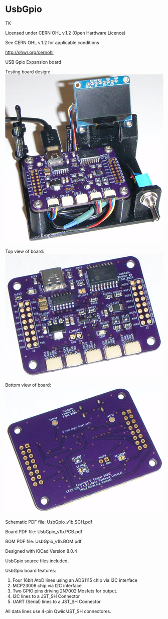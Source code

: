 # UsbGpio

TK

Licensed under CERN OHL v.1.2 (Open Hardware Licence)

See CERN OHL v.1.2 for applicable conditions

http://ohwr.org/cernohl

USB Gpio Expansion board

Testing board design:
![alt text](https://github.com/Sd4Projects/UsbGpio/blob/main/UsbGpioTestSetup.png?raw=true "finishedboard")

Top view of board:
![alt text](https://github.com/Sd4Projects/UsbGpio/blob/main/UsbGpioTop.png?raw=true "TopView")

Bottom view of board:
![alt text](https://github.com/Sd4Projects/UsbGpio/blob/main/UsbGpioBot.png?raw=true "BottomView")

Schematic PDF file: UsbGpio_v1b.SCH.pdf

Board PDF file: UsbGpio_v1b.PCB.pdf

BOM PDF file: UsbGpio_v1b.BOM.pdf

Designed with KiCad Version 8.0.4

UsbGpio source files included.

UsbGpio board features:
1. Four 16bit AtoD lines using an ADS1115 chip via I2C interface
1. MCP23008 chip via I2C interface
2. Two GPIO pins driving 2N7002 Mosfets for output.
3. I2C lines to a JST_SH Connector
4. UART (Serial) lines to a JST_SH Connector

All data lines use 4-pin Qwiic/JST_SH connectores.
